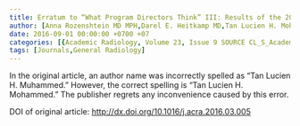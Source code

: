 ```yaml
---
title: Erratum to “What Program Directors Think” III: Results of the 2014/2015 Annual Surveys of the Association of Program Directors in Radiology (APDR)
author: [Anna Rozenshtein MD MPH,Darel E. Heitkamp MD,Tan Lucien H. Mohammed MD,Joyce S. Sclamberg MD,Angelisa M. Paladin MD,Stacy E. Smith MD,Jeremy B. Nguyen MD,Mark Robbin MD]
date: 2016-09-01 00:00:00 +0700 +07
categories: [{Academic Radiology, Volume 23, Issue 9 SOURCE CL_S_AcademicRadiologyVolume23Issue9 1}]
tags: [Journals,General Radiology]
---
```

In the original article, an author name was incorrectly spelled as “Tan Lucien H. Muhammed.” However, the correct spelling is “Tan Lucien H. Mohammed.” The publisher regrets any inconvenience caused by this error.

DOI of original article:  http://dx.doi.org/10.1016/j.acra.2016.03.005